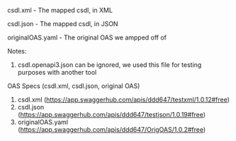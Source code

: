 csdl.xml - The mapped csdl, in XML

csdl.json - The mapped csdl, in JSON

originalOAS.yaml - The original OAS we ampped off of

Notes:
1. csdl.openapi3.json can be ignored, we used this file for testing purposes with another tool

OAS Specs (csdl.xml, csdl.json, original OAS)
1. csdl.xml (https://app.swaggerhub.com/apis/ddd647/testxml/1.0.12#free)
2. csdl.json (https://app.swaggerhub.com/apis/ddd647/testjson/1.0.19#free)
3. originalOAS.yaml (https://app.swaggerhub.com/apis/ddd647/OrigOAS/1.0.2#free)
